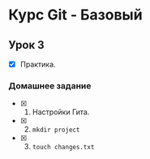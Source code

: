 # Курс Git - Базовый

## Урок 3

- [x] Практика.

### Домашнее задание

- [x] 1. Настройки Гита.
- [x] 2. `mkdir project`
- [x] 3. `touch changes.txt`
